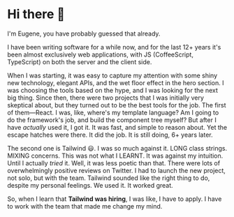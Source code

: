 # Hi there 👋

I&apos;m Eugene, you have probably guessed that already.

I have been writing software for a while now, and for the last 12+ years it&apos;s been almost exclusively web applications, with JS (CoffeeScript, TypeScript) on both the server and the client side.

When I was starting, it was easy to capture my attention with some shiny new technology, elegant APIs, and the wet floor effect in the hero section. I was choosing the tools based on the hype, and I was looking for the next big thing. Since then, there were two projects that I was initially very skeptical about, but they turned out to be the best tools for the job. The first of them—React. I was, like, where&apos;s my template language? Am I going to do the framework&apos;s job, and build the component tree myself? But after I have _actually_ used it, I got it. It was fast, and simple to reason about. Yet the escape hatches were there. It did the job. It is still doing, 6+ years later.

The second one is Tailwind 😃. I was so much against it. LONG class strings. MIXING concerns. This was not what I LEARNT. It was against my intuition. Until I actually _tried_ it. Well, it was less poetic than that. There were lots of overwhelmingly positive reviews on Twitter. I had to launch the new project, not solo, but with the team. Tailwind sounded like the right thing to do, despite my personal feelings. We used it. It worked great.

So, when I learn that **Tailwind was hiring**, I was like, I have to apply. I have to work with the team that made me change my mind.
